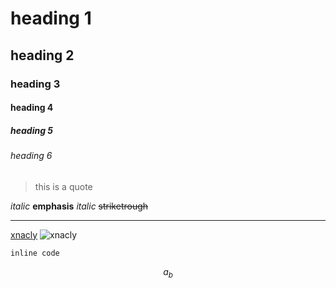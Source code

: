 # heading 1

## heading 2

### heading 3

#### heading 4

##### heading 5

###### heading 6

> this is a quote

_italic_ **emphasis** _italic_ ~~striketrough~~

---

[xnacly](https://xnacly.me/)
![xnacly](https://avatars.githubusercontent.com/u/47723417?v=4)

`inline code`

$$
a_b
$$
